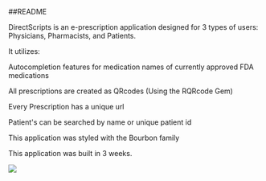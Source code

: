 ##README

DirectScripts is an e-prescription application designed for 3 types of users: Physicians, Pharmacists, and Patients.

It utilizes: 

  Autocompletion features for medication names of currently approved FDA medications

  All prescriptions are created as QRcodes (Using the RQRcode Gem)

  Every Prescription has a unique url 

  Patient's can be searched by name or unique patient id

  This application was styled with the Bourbon family

This application was built in 3 weeks.
  
![](http://jatin.io/public/DirectScripts.jpg)
